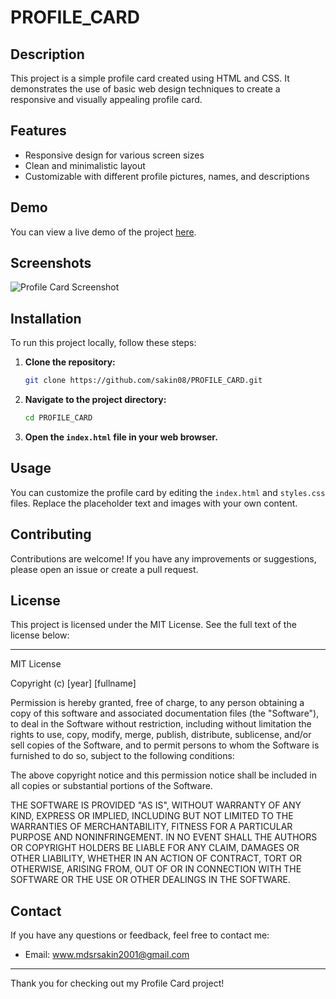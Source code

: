# PROFILE_CARD



## Description

This project is a simple profile card created using HTML and CSS. It demonstrates the use of basic web design techniques to create a responsive and visually appealing profile card.

## Features

- Responsive design for various screen sizes
- Clean and minimalistic layout
- Customizable with different profile pictures, names, and descriptions

## Demo

You can view a live demo of the project [here](https://sakin08.github.io/PROFILE_CARD/).

## Screenshots

![Profile Card Screenshot](https://github.com/sakin08/PROFILE_CARD/blob/master/screenshot.png)

## Installation

To run this project locally, follow these steps:

1. **Clone the repository:**
    ```sh
    git clone https://github.com/sakin08/PROFILE_CARD.git
    ```
2. **Navigate to the project directory:**
    ```sh
    cd PROFILE_CARD
    ```
3. **Open the `index.html` file in your web browser.**

## Usage

You can customize the profile card by editing the `index.html` and `styles.css` files. Replace the placeholder text and images with your own content.

## Contributing

Contributions are welcome! If you have any improvements or suggestions, please open an issue or create a pull request.

## License

This project is licensed under the MIT License. See the full text of the license below:

---

MIT License

Copyright (c) [year] [fullname]

Permission is hereby granted, free of charge, to any person obtaining a copy
of this software and associated documentation files (the "Software"), to deal
in the Software without restriction, including without limitation the rights
to use, copy, modify, merge, publish, distribute, sublicense, and/or sell
copies of the Software, and to permit persons to whom the Software is
furnished to do so, subject to the following conditions:

The above copyright notice and this permission notice shall be included in all
copies or substantial portions of the Software.

THE SOFTWARE IS PROVIDED "AS IS", WITHOUT WARRANTY OF ANY KIND, EXPRESS OR
IMPLIED, INCLUDING BUT NOT LIMITED TO THE WARRANTIES OF MERCHANTABILITY,
FITNESS FOR A PARTICULAR PURPOSE AND NONINFRINGEMENT. IN NO EVENT SHALL THE
AUTHORS OR COPYRIGHT HOLDERS BE LIABLE FOR ANY CLAIM, DAMAGES OR OTHER
LIABILITY, WHETHER IN AN ACTION OF CONTRACT, TORT OR OTHERWISE, ARISING FROM,
OUT OF OR IN CONNECTION WITH THE SOFTWARE OR THE USE OR OTHER DEALINGS IN THE
SOFTWARE.

## Contact

If you have any questions or feedback, feel free to contact me:

- Email: www.mdsrsakin2001@gmail.com

---

Thank you for checking out my Profile Card project!
